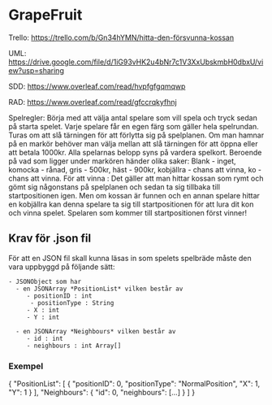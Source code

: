 # GrapeFruit

Trello: https://trello.com/b/Gn34hYMN/hitta-den-försvunna-kossan

UML: https://drive.google.com/file/d/1iG93vHK2u4bNr7c1V3XxUbskmbH0dbxU/view?usp=sharing

SDD: https://www.overleaf.com/read/hvpfgfgqmqwp

RAD: https://www.overleaf.com/read/gfccrqkyfhnj

Spelregler:
Börja med att välja antal spelare som vill spela och tryck sedan på starta spelet.
Varje spelare får en egen färg som gäller hela spelrundan. 
Turas om att slå tärningen för att förlytta sig på spelplanen. 
Om man hamnar på en markör behöver man välja mellan att slå tärningen för att öppna eller att betala 1000kr. Alla spelarnas belopp syns på vardera spelkort.
Beroende på vad som ligger under markören händer olika saker: Blank - inget, komocka - rånad, gris - 500kr, häst - 900kr, kobjällra - chans att vinna, ko - chans att vinna.
För att vinna : Det gäller att man hittar kossan som rymt och gömt sig någonstans på spelplanen och sedan ta sig tillbaka till startpositionen igen. Men om kossan är funnen och en annan spelare hittar en kobjällra kan denna spelare ta sig till startpositionen för att lura dit kon och vinna spelet. Spelaren som kommer till startpositionen först vinner! 

## Krav för .json fil
För att en JSON fil skall kunna läsas in som spelets spelbräde måste den vara uppbyggd på följande sätt:

    - JSONObject som har
      - en JSONArray *PositionList* vilken består av 
         - positionID : int
          - positionType : String 
         - X : int
         - Y : int

      - en JSONArray *Neighbours* vilken består av 
         - id : int
         - neighbours : int Array[]
    
### Exempel

{
  "PositionList": [
    {
        "positionID": 0,
        "positionType": "NormalPosition",
        "X": 1,
        "Y": 1
    }
  ],
    "Neighbours": 
    {
      "id": 0,
      "neighbours": [...]
    }
  ]
}


